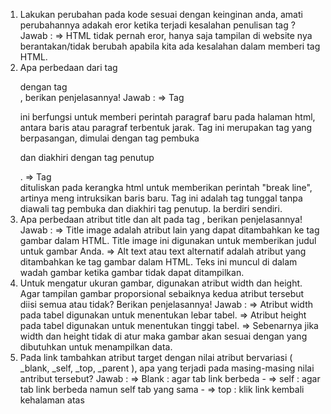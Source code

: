 1.  Lakukan perubahan pada kode sesuai dengan keinginan anda, amati perubahannya adakah eror ketika terjadi kesalahan penulisan tag ? 
    Jawab : 
       => HTML tidak pernah eror, hanya saja tampilan di website nya berantakan/tidak berubah apabila kita ada kesalahan dalam memberi tag HTML.
2.  Apa perbedaan dari tag <p> dengan tag <br>, berikan penjelasannya!
    Jawab : 
       =>	Tag <p> ini berfungsi untuk memberi perintah paragraf baru pada halaman html, antara baris atau paragraf terbentuk jarak. Tag ini merupakan tag yang                     berpasangan, dimulai dengan tag pembuka <p> dan diakhiri dengan tag penutup </p>.
       =>	Tag <br/> dituliskan pada kerangka html untuk memberikan perintah "break line", artinya meng intruksikan baris baru. Tag ini adalah tag tunggal tanpa diawali             tag pembuka dan diakhiri tag penutup. Ia berdiri sendiri.
3.  Apa perbedaan atribut title dan alt pada tag <img>, berikan penjelasannya!
    Jawab : 
       =>	Title image adalah atribut lain yang dapat ditambahkan ke tag gambar dalam HTML. Title image ini digunakan untuk memberikan judul untuk gambar Anda.
       =>	Alt text atau text alternatif adalah atribut yang ditambahkan ke tag gambar dalam HTML. Teks ini muncul di dalam wadah gambar ketika gambar tidak dapat                   ditampilkan.
4.	Untuk mengatur ukuran gambar, digunakan atribut width dan height. Agar tampilan gambar proporsional sebaiknya kedua atribut tersebut diisi semua atau tidak? Berikan     penjelasannya!
    Jawab : 
       =>	Atribut width pada tabel digunakan untuk menentukan lebar tabel.
       =>	Atribut height pada tabel digunakan untuk menentukan tinggi tabel.
       => Sebenarnya jika width dan height tidak di atur maka gambar akan sesuai dengan yang dibutuhkan untuk menampilkan data. 
5.	Pada link tambahkan atribut target dengan nilai atribut bervariasi ( _blank, _self, _top, _parent ), apa yang terjadi pada masing-masing nilai antribut tersebut?
    Jawab : 
       => Blank : agar tab link berbeda - 
       => self : agar tab link berbeda namun self tab yang sama - 
       => top : klik link kembali kehalaman atas
